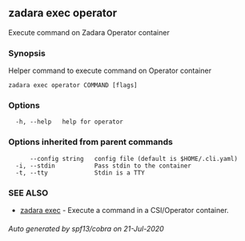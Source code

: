 ## zadara exec operator

Execute command on Zadara Operator container

### Synopsis

Helper command to execute command on Operator container

```
zadara exec operator COMMAND [flags]
```

### Options

```
  -h, --help   help for operator
```

### Options inherited from parent commands

```
      --config string   config file (default is $HOME/.cli.yaml)
  -i, --stdin           Pass stdin to the container
  -t, --tty             Stdin is a TTY
```

### SEE ALSO

* [zadara exec](zadara_exec.md)	 - Execute a command in a CSI/Operator container.

###### Auto generated by spf13/cobra on 21-Jul-2020
